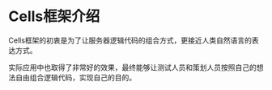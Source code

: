 # Cells框架介绍

Cells框架的初衷是为了让服务器逻辑代码的组合方式，更接近人类自然语言的表达方式。

实际应用中也取得了非常好的效果，最终能够让测试人员和策划人员按照自己的想法自由组合逻辑代码，实现自己的目的。

